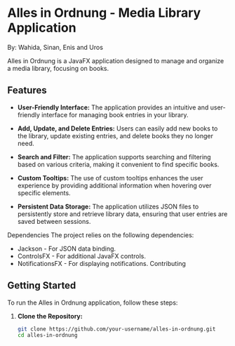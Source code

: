 # Alles in Ordnung - Media Library Application
By: Wahida, Sinan, Enis and Uros

Alles in Ordnung is a JavaFX application designed to manage and organize a media library, focusing on books.

## Features

- **User-Friendly Interface:** The application provides an intuitive and user-friendly interface for managing book entries in your library.

- **Add, Update, and Delete Entries:** Users can easily add new books to the library, update existing entries, and delete books they no longer need.

- **Search and Filter:** The application supports searching and filtering based on various criteria, making it convenient to find specific books.

- **Custom Tooltips:** The use of custom tooltips enhances the user experience by providing additional information when hovering over specific elements.

- **Persistent Data Storage:** The application utilizes JSON files to persistently store and retrieve library data, ensuring that user entries are saved between sessions.

Dependencies
The project relies on the following dependencies:

- Jackson - For JSON data binding.
- ControlsFX - For additional JavaFX controls.
- NotificationsFX - For displaying notifications.
  Contributing

## Getting Started

To run the Alles in Ordnung application, follow these steps:

1. **Clone the Repository:**
   ```bash
   git clone https://github.com/your-username/alles-in-ordnung.git
   cd alles-in-ordnung
